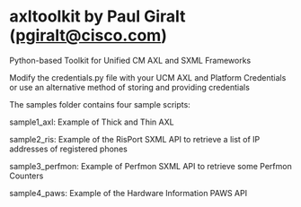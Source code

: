 # axltoolkit by Paul Giralt (pgiralt@cisco.com)

Python-based Toolkit for Unified CM AXL and SXML Frameworks

Modify the credentials.py file with your UCM AXL and Platform Credentials or use an alternative method of storing and
providing credentials

The samples folder contains four sample scripts:

sample1_axl: Example of Thick and Thin AXL

sample2_ris: Example of the RisPort SXML API to retrieve a list of IP addresses of registered phones

sample3_perfmon: Example of Perfmon SXML API to retrieve some Perfmon Counters

sample4_paws: Example of the Hardware Information PAWS API


